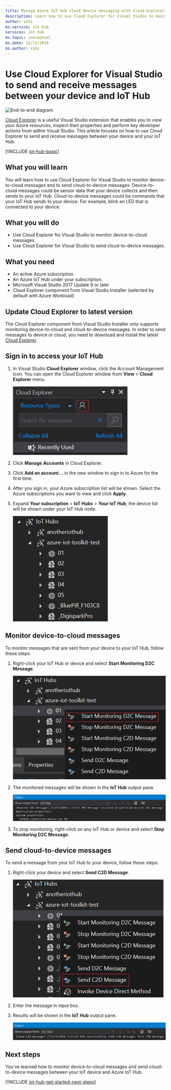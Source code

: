 ```yaml
---
title: Manage Azure IoT Hub cloud device messaging with Cloud Explorer for Visual Studio | Microsoft Docs
description: Learn how to use Cloud Explorer for Visual Studio to monitor device to cloud messages and send cloud to device messages in Azure IoT Hub.
author: xshi
ms.service: iot-hub
services: iot-hub
ms.topic: conceptual
ms.date: 12/13/2018
ms.author: xshi
---
```


# Use Cloud Explorer for Visual Studio to send and receive messages between your device and IoT Hub

![End-to-end diagram](media/iot-hub-get-started-e2e-diagram/2.png)

[Cloud Explorer](https://marketplace.visualstudio.com/items?itemName=ms-azuretools.CloudExplorerForVS) is a useful Visual Studio extension that enables you to view your Azure resources, inspect their properties and perform key developer actions from within Visual Studio. This article focuses on how to use Cloud Explorer to send and receive messages between your device and your IoT Hub.

[!INCLUDE [iot-hub-basic](../../includes/iot-hub-basic-partial.md)]

## What you will learn

You will learn how to use Cloud Explorer for Visual Studio to monitor device-to-cloud messages and to send cloud-to-device messages. Device-to-cloud messages could be sensor data that your device collects and then sends to your IoT Hub. Cloud-to-device messages could be commands that your IoT Hub sends to your device. For example, blink an LED that is connected to your device.

## What you will do

- Use Cloud Explorer for Visual Studio to monitor device-to-cloud messages.
- Use Cloud Explorer for Visual Studio to send cloud-to-device messages.

## What you need

- An active Azure subscription.
- An Azure IoT Hub under your subscription.
- Microsoft Visual Studio 2017 Update 9 or later
- Cloud Explorer component from Visual Studio Installer (selected by default with Azure Workload)

## Update Cloud Explorer to latest version

The Cloud Explorer component from Visual Studio Installer only supports monitoring device-to-cloud and cloud-to-device messages. In order to send messages to device or cloud, you need to download and install the latest [Cloud Explorer](https://marketplace.visualstudio.com/items?itemName=ms-azuretools.CloudExplorerForVS).

## Sign in to access your IoT Hub

1. In Visual Studio **Cloud Explorer** window, click the Account Management icon. You can open the Cloud Explorer window from **View** > **Cloud Explorer** menu.

    ![Click Account Management](media/iot-hub-cloud-explorer-cloud-device-messaging/click-account-management.png)
1. Click **Manage Accounts** in Cloud Explorer.
1. Click **Add an account...** in the new window to sign in to Azure for the first time.
1. After you sign in, your Azure subscription list will be shown. Select the Azure subscriptions you want to view and click **Apply**.
1. Expand **Your subscription** > **IoT Hubs** > **Your IoT Hub**, the device list will be shown under your IoT Hub node.

    ![Device List](media/iot-hub-cloud-explorer-cloud-device-messaging/device-list.png)

## Monitor device-to-cloud messages

To monitor messages that are sent from your device to your IoT Hub, follow these steps:

1. Right-click your IoT Hub or device and select **Start Monitoring D2C Message**.

    ![Start Monitoring D2C Message](media/iot-hub-cloud-explorer-cloud-device-messaging/start-monitoring-d2c-message.png)
1. The monitored messages will be shown in the **IoT Hub** output pane.

    ![Monitoring D2C Message Result](media/iot-hub-cloud-explorer-cloud-device-messaging/monitor-d2c-message-result.png)
1. To stop monitoring, right-click on any IoT Hub or device and select **Stop Monitoring D2C Message**.

## Send cloud-to-device messages

To send a message from your IoT Hub to your device, follow these steps:

1. Right-click your device and select **Send C2D Message**.

    ![Send C2D Message](media/iot-hub-cloud-explorer-cloud-device-messaging/send-c2d-message.png)
1. Enter the message in input box.
1. Results will be shown in the **IoT Hub** output pane.

    ![Send C2D Message Result](media/iot-hub-cloud-explorer-cloud-device-messaging/send-c2d-message-result.png)

## Next steps

You’ve learned how to monitor device-to-cloud messages and send cloud-to-device messages between your IoT device and Azure IoT Hub.

[!INCLUDE [iot-hub-get-started-next-steps](../../includes/iot-hub-get-started-next-steps.md)]